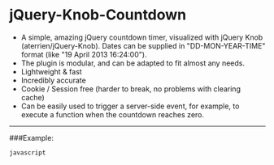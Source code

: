 jQuery-Knob-Countdown
=====================
* A simple, amazing jQuery countdown timer, visualized with jQuery Knob (aterrien/jQuery-Knob). Dates can be supplied in "DD-MON-YEAR-TIME" format (like "19 April 2013 16:24:00").
* The plugin is modular, and can be adapted to fit almost any needs.
* Lightweight & fast
* Incredibly accurate
* Cookie / Session free (harder to break, no problems with clearing cache)
* Can be easily used to trigger a server-side event, for example, to execute a function when the countdown reaches zero.

---
###Example:

```javascript```


```
